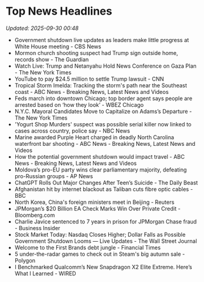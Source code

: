 # Top News Headlines

_Updated: 2025-09-30 00:48_

- Government shutdown live updates as leaders make little progress at White House meeting - CBS News
- Mormon church shooting suspect had Trump sign outside home, records show - The Guardian
- Watch Live: Trump and Netanyahu Hold News Conference on Gaza Plan - The New York Times
- YouTube to pay $24.5 million to settle Trump lawsuit - CNN
- Tropical Storm Imelda: Tracking the storm's path near the Southeast coast - ABC News - Breaking News, Latest News and Videos
- Feds march into downtown Chicago; top border agent says people are arrested based on ‘how they look’ - WBEZ Chicago
- N.Y.C. Mayoral Candidates Move to Capitalize on Adams’s Departure - The New York Times
- 'Yogurt Shop Murders' suspect was possible serial killer now linked to cases across country, police say - NBC News
- Marine awarded Purple Heart charged in deadly North Carolina waterfront bar shooting - ABC News - Breaking News, Latest News and Videos
- How the potential government shutdown would impact travel - ABC News - Breaking News, Latest News and Videos
- Moldova’s pro-EU party wins clear parliamentary majority, defeating pro-Russian groups - AP News
- ChatGPT Rolls Out Major Changes After Teen’s Suicide - The Daily Beast
- Afghanistan hit by internet blackout as Taliban cuts fibre optic cables - BBC
- North Korea, China's foreign ministers meet in Beijing - Reuters
- JPMorgan’s $20 Billion EA Check Marks Win Over Private Credit - Bloomberg.com
- Charlie Javice sentenced to 7 years in prison for JPMorgan Chase fraud - Business Insider
- Stock Market Today: Nasdaq Closes Higher; Dollar Falls as Possible Government Shutdown Looms — Live Updates - The Wall Street Journal
- Welcome to the First Brands debt jungle - Financial Times
- 5 under-the-radar games to check out in Steam's big autumn sale - Polygon
- I Benchmarked Qualcomm’s New Snapdragon X2 Elite Extreme. Here’s What I Learned - WIRED